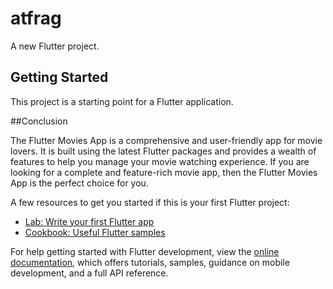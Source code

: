 # atfrag

A new Flutter project.

## Getting Started

This project is a starting point for a Flutter application.

##Conclusion

The Flutter Movies App is a comprehensive and user-friendly app for movie lovers. It is built using the latest Flutter packages and provides a wealth of features to help you manage your movie watching experience. If you are looking for a complete and feature-rich movie app, then the Flutter Movies App is the perfect choice for you.

A few resources to get you started if this is your first Flutter project:

- [Lab: Write your first Flutter app](https://docs.flutter.dev/get-started/codelab)
- [Cookbook: Useful Flutter samples](https://docs.flutter.dev/cookbook)

For help getting started with Flutter development, view the
[online documentation](https://docs.flutter.dev/), which offers tutorials,
samples, guidance on mobile development, and a full API reference.
